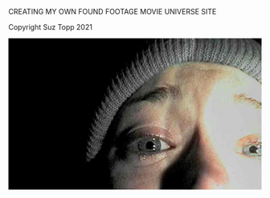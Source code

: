 CREATING MY OWN FOUND FOOTAGE MOVIE UNIVERSE SITE

Copyright Suz Topp 2021

<img src="./public/blair-witch.jpg" alt="blair witch pic" width=700px>
